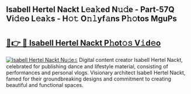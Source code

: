 ## Isabell Hertel Nackt L𝚎a𝚔ed N𝚞𝚍e - Part-57Q Vi𝚍𝚎o L𝚎a𝚔s - H𝚘𝚝 O𝚗𝚕yf𝚊ns P𝚑𝚘tos MguPs

# <h2><a href="http://kff7f7n.oniu.top/?m=Isabell+Hertel+Nackt">🔗👉 🔴 Isabell Hertel Nackt P𝚑ot𝚘𝚜 V𝚒d𝚎o</a></h2>

[![Isabell Hertel Nackt Nu𝚍e𝚜](https://i.imgur.com/0qMVB7G.gif)](http://kff7f7n.oniu.top/?m=Isabell+Hertel+Nackt)
Digital content creator Isabell Hertel Nackt, celebrated for publishing dance and lifestyle material, consisting of performances and personal vlogs. Visionary architect Isabell Hertel Nackt, famed for their groundbreaking designs and commitment to creating beautiful and functional spaces.  
